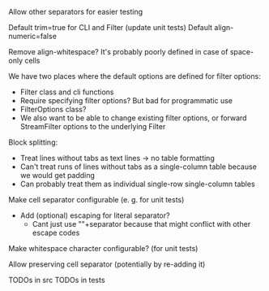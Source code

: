 Allow other separators for easier testing

Default trim=true for CLI and Filter (update unit tests)
Default align-numeric=false

Remove align-whitespace? It's probably poorly defined in case of space-only
cells

We have two places where the default options are defined for filter options:
  * Filter class and cli functions
  * Require specifying filter options? But bad for programmatic use
  * FilterOptions class?
  * We also want to be able to change existing filter options, or forward
    StreamFilter options to the underlying Filter

Block splitting:
  * Treat lines without tabs as text lines -> no table formatting
  * Can't treat runs of lines without tabs as a single-column table because
    we would get padding
  * Can probably treat them as individual single-row single-column tables

Make cell separator configurable (e. g. for unit tests)
  * Add (optional) escaping for literal separator?
    * Cant just use "\"+separator because that might conflict with other
      escape codes

Make whitespace character configurable? (for unit tests)

Allow preserving cell separator (potentially by re-adding it)

TODOs in src
TODOs in tests
